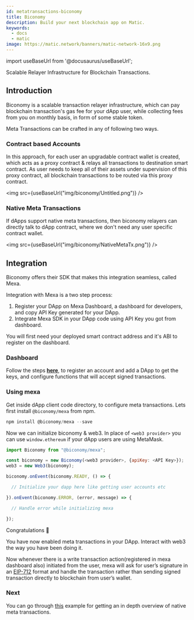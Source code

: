 ```yaml
---
id: metatransactions-biconomy
title: Biconomy
description: Build your next blockchain app on Matic.
keywords:
  - docs
  - matic
image: https://matic.network/banners/matic-network-16x9.png 
---
```

import useBaseUrl from '@docusaurus/useBaseUrl';

Scalable Relayer Infrastructure for Blockchain Transactions.

## Introduction

Biconomy is a scalable transaction relayer infrastructure, which can pay blockchain transaction's gas fee for your dApp user, while collecting fees from you on monthly basis, in form of some stable token.

Meta Transactions can be crafted in any of following two ways.

### Contract based Accounts

In this approach, for each user an upgradable contract wallet is created, which acts as a proxy contract & relays all transactions to destination smart contract. As user needs to keep all of their assets under supervision of this proxy contract, all blockchain transactions to be routed via this proxy contract.

<img src={useBaseUrl("img/biconomy/Untitled.png")} />


### Native Meta Transactions

If dApps support native meta transactions, then biconomy relayers can directly talk to dApp contract, where we don't need any user specific contract wallet.

<img src={useBaseUrl("img/biconomy/NativeMetaTx.png")} />

## Integration

Biconomy offers their SDK that makes this integration seamless, called Mexa.

Integration with Mexa is a two step process:

1. Register your DApp on Mexa Dashboard, a dashboard for developers, and copy API Key generated for your DApp.
2. Integrate Mexa SDK in your DApp code using API Key you got from dashboard.

You will first need your deployed smart contract address and it's ABI to register on the dashboard.

### Dashboard

Follow the steps **[here](https://docs.biconomy.io/biconomy-dashboard)**, to register an account and add a DApp to get the keys, and configure functions that will accept signed transactions.

### Using mexa

Get inside dApp client code directory, to configure meta transactions. Lets first install `@biconomy/mexa` from npm.

```js
npm install @biconomy/mexa --save
```

Now we can initialize biconomy & web3. In place of `<web3 provider>` you can use `window.ethereum` if your dApp users are using MetaMask.

```js
import Biconomy from "@biconomy/mexa";

const biconomy = new Biconomy(<web3 provider>, {apiKey: <API Key>});
web3 = new Web3(biconomy);

biconomy.onEvent(biconomy.READY, () => {

  // Initialize your dapp here like getting user accounts etc

}).onEvent(biconomy.ERROR, (error, message) => {

  // Handle error while initializing mexa

});
```

Congratulations 👏

You have now enabled meta transactions in your DApp. Interact with web3 the way you have been doing it.

Now whenever there is a write transaction action(registered in mexa dashboard also) initiated from the user, mexa will ask for user’s signature in an [EIP-712](https://github.com/ethereum/EIPs/blob/master/EIPS/eip-712.md) format and handle the transaction rather than sending signed transaction directly to blockchain from user’s wallet.

### Next

You can go through [this](https://github.com/bcnmy/dapp-demo) example for getting an in depth overview of native meta transactions.
